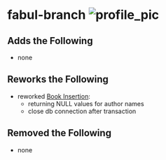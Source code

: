 # fabul-branch ![profile_pic](https://avatars0.githubusercontent.com/u/37649179?s=60&v=4)

## Adds the Following
- none

## Reworks the Following
- reworked [Book Insertion](book-catalog/process-book-add.php):
   * returning NULL values for author names
   * close db connection after transaction

## Removed the Following
- none